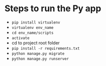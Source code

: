 # Steps to run the Py app
- `pip install virtualenv`
- `virtualenv env_name`
- `cd env_name/scripts`
- `activate`
- cd to project root folder
- `pip install -r requirements.txt`
- `python manage.py migrate`
- `python manage.py runserver`